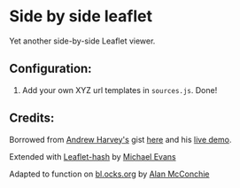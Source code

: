 # Side by side leaflet

Yet another side-by-side Leaflet viewer.

## Configuration:

1. Add your own XYZ url templates in `sources.js`. Done!

## Credits:

Borrowed from [Andrew Harvey's](http://tianjara.net) gist [here](https://gist.github.com/andrewharvey/1194714) and his [live demo](http://tianjara.net/leaflet-side-by-side.html).

Extended with [Leaflet-hash](https://github.com/mlevans/leaflet-hash) by [Michael Evans](https://twitter.com/EvansML)

Adapted to function on [bl.ocks.org](bl.ocks.org) by [Alan McConchie](http://github.com/almccon/)